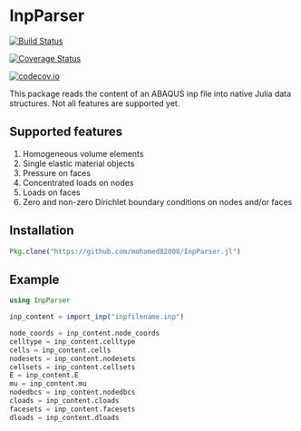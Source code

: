 # InpParser

[![Build Status](https://travis-ci.org/mohamed82008/InpParser.jl.svg?branch=master)](https://travis-ci.org/mohamed82008/InpParser.jl)

[![Coverage Status](https://coveralls.io/repos/mohamed82008/InpParser.jl/badge.svg?branch=master&service=github)](https://coveralls.io/github/mohamed82008/InpParser.jl?branch=master)

[![codecov.io](http://codecov.io/github/mohamed82008/InpParser.jl/coverage.svg?branch=master)](http://codecov.io/github/mohamed82008/InpParser.jl?branch=master)


This package reads the content of an ABAQUS inp file into native Julia data structures. Not all features are supported yet.

## Supported features

1. Homogeneous volume elements
2. Single elastic material objects
3. Pressure on faces
4. Concentrated loads on nodes
5. Loads on faces
6. Zero and non-zero Dirichlet boundary conditions on nodes and/or faces


## Installation

```julia
Pkg.clone("https://github.com/mohamed82008/InpParser.jl")
```

## Example

```julia
using InpParser

inp_content = import_inp("inpfilename.inp")

node_coords = inp_content.node_coords
celltype = inp_content.celltype
cells = inp_content.cells
nodesets = inp_content.nodesets
cellsets = inp_content.cellsets
E = inp_content.E
mu = inp_content.mu
nodedbcs = inp_content.nodedbcs
cloads = inp_content.cloads
facesets = inp_content.facesets
dloads = inp_content.dloads
```